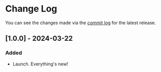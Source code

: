 # Change Log

You can see the changes made via the [commit log](https://github.com/themehybrid/hybrid-usage-tracker/commits/master) for the latest release.

## [1.0.0] - 2024-03-22

### Added

- Launch.  Everything's new!
